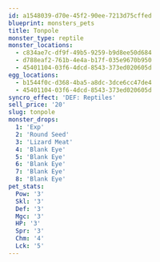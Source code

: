 ```yaml
---
id: a1548039-d70e-45f2-90ee-7213d75cffed
blueprint: monsters_pets
title: Tonpole
monster_type: reptile
monster_locations:
  - c834ae7c-df9f-49b5-9259-b9d8ee50d684
  - d788eaf2-761b-4e4a-b17f-035e9670b950
  - 45401104-03f6-4dcd-8543-373ed020605d
egg_locations:
  - b1544f0c-d368-4ba5-a8dc-3dce6cc47de4
  - 45401104-03f6-4dcd-8543-373ed020605d
syncro_effect: 'DEF: Reptiles'
sell_price: '20'
slug: tonpole
monster_drops:
  1: 'Exp'
  2: 'Round Seed'
  3: 'Lizard Meat'
  4: 'Blank Eye'
  5: 'Blank Eye'
  6: 'Blank Eye'
  7: 'Blank Eye'
  8: 'Blank Eye'
pet_stats:
  Pow: '3'
  Skl: '3'
  Def: '3'
  Mgc: '3'
  HP: '3'
  Spr: '3'
  Chm: '4'
  Lck: '5'
---
```

